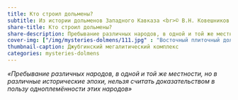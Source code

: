 ```yaml
---
title: Кто строил дольмены?
subtitle: Из истории дольменов Западного Кавказа <br>© В.Н. Ковешников
share-title: Кто строил дольмены?
share-description: Пребывание различных народов, в одной и той же местности, но в различные исторические эпохи, нельзя считать доказательством в пользу одноплемённости этих народов.
cover-img: ["/img/mysteries-dolmens/111.jpg" : "Восточный плиточный дольмен из группы, состоящей из двух мегалитов. Расположены в 3,5 км на северо-восток от посёлка Новый Абинского района у безымянной высоты 460,2 м"]
thumbnail-caption: Джубгинский мегалитический комплекс
categories: mysteries-dolmens
---
```

_«Пребывание различных народов, в одной и той же местности, но в различные исторические эпохи, нельзя считать доказательством в пользу одноплемённости этих народов»_
